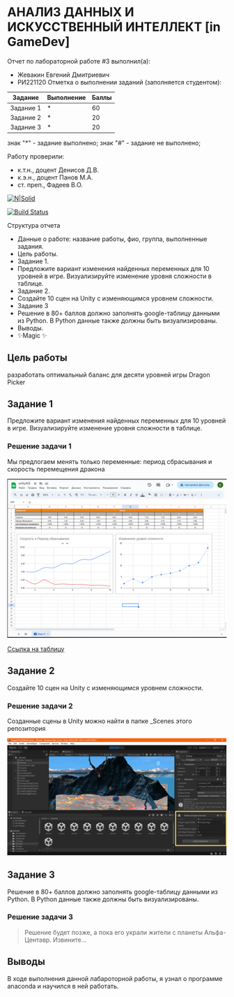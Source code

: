 # АНАЛИЗ ДАННЫХ И ИСКУССТВЕННЫЙ ИНТЕЛЛЕКТ [in GameDev]
Отчет по лабораторной работе #3 выполнил(а):
- Жевакин Евгений Дмитриевич
- РИ221120
Отметка о выполнении заданий (заполняется студентом):

| Задание | Выполнение | Баллы |
| ------ | ------ | ------ |
| Задание 1 | * | 60 |
| Задание 2 | * | 20 |
| Задание 3 | * | 20 |

знак "*" - задание выполнено; знак "#" - задание не выполнено;

Работу проверили:
- к.т.н., доцент Денисов Д.В.
- к.э.н., доцент Панов М.А.
- ст. преп., Фадеев В.О.

[![N|Solid](https://cldup.com/dTxpPi9lDf.thumb.png)](https://nodesource.com/products/nsolid)

[![Build Status](https://travis-ci.org/joemccann/dillinger.svg?branch=master)](https://travis-ci.org/joemccann/dillinger)

Структура отчета

- Данные о работе: название работы, фио, группа, выполненные задания.
- Цель работы.
- Задание 1.
-  Предложите вариант изменения найденных переменных для 10 уровней в игре. Визуализируйте изменение уровня сложности в таблице.
- Задание 2.
- Создайте 10 сцен на Unity с изменяющимся уровнем сложности.
- Задание 3
- Решение в 80+ баллов должно заполнять google-таблицу данными из Python. В Python данные также должны быть визуализированы.
- Выводы.
- ✨Magic ✨

## Цель работы
разработать оптимальный баланс для десяти уровней игры Dragon Picker

## Задание 1
Предложите вариант изменения найденных переменных для 10 уровней в игре. Визуализируйте изменение уровня сложности в таблице.

### Решение задачи 1

Мы предлогаем менять только переменные: период сбрасывания и скорость перемещения дракона

<picture>

 <img alt="table.png" src="https://github.com/Evgeny-54/UrfuAILab3/blob/main/table.png">
</picture>

[Ссылка на таблицу](https://docs.google.com/spreadsheets/d/1AlahhKJT6tQesSFKg86LYb-bF0ZYSNrAWfgxTqexxpc/edit#gid=0)






## Задание 2
Создайте 10 сцен на Unity с изменяющимся уровнем сложности.

### Решение задачи 2

Созданные сцены в Unity можно найти в папке _Scenes этого репозитория

<picture>

 <img alt="levels.png" src="https://github.com/Evgeny-54/UrfuAILab3/blob/main/Unity.png">
</picture>


## Задание 3
Решение в 80+ баллов должно заполнять google-таблицу данными из Python. В Python данные также должны быть визуализированы.

### Решение задачи 3

> Решение будет позже, а пока его украли жители с планеты Альфа-Центавр. Извините...


## Выводы

В ходе выполнения данной лабароторной работы, я узнал о программе anaconda и научился в ней работать.


